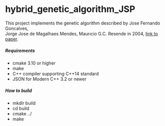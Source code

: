 # hybrid_genetic_algorithm_JSP
<p>
This project implements the genetic algorithm described by Jose Fernando Goncalves,<br>
Jorge Jose de Magalhaes Mendes, Maurıcio G.C. Resende in 2004,
<a href="https://www.sciencedirect.com/science/article/abs/pii/S0377221704002656?via%3Dihub">link to paper</a>.
<p>
<h5> Requirements </h5>
<ul>
    <li>cmake 3.10 or higher</li>
    <li>make</li>
    <li>C++ compiler supporting C++14 standard</li>
    <li>JSON for Modern C++  3.2 or newer</li>
</ul>
</p>

<h5>How to build</h5>
<ul>
    <li>mkdir build</li>
    <li>cd build</li>
    <li>cmake ../</li>
    <li>make</li>
</ul>
